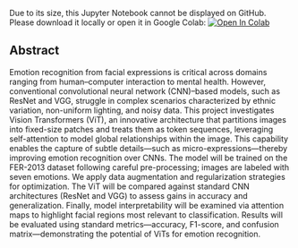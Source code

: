 Due to its size, this Jupyter Notebook cannot be displayed on GitHub.  
Please download it locally or open it in Google Colab:
[![Open In Colab](https://colab.research.google.com/assets/colab-badge.svg)](https://colab.research.google.com/github/Matteo-Di-Iorio-s316606/Polito-Projects/blob/main/Emotion_Recognition_Using_Vision_Transformers/Project_Matteo_Di_Iorio_s316606.ipynb)

## **Abstract**

Emotion recognition from facial expressions is critical across domains ranging from human–computer interaction to mental health. However, conventional convolutional neural network (CNN)–based models, such as ResNet and VGG, struggle in complex scenarios characterized by ethnic variation, non-uniform lighting, and noisy data.
This project investigates Vision Transformers (ViT), an innovative architecture that partitions images into fixed-size patches and treats them as token sequences, leveraging self-attention to model global relationships within the image. This capability enables the capture of subtle details—such as micro-expressions—thereby improving emotion recognition over CNNs.
The model will be trained on the FER-2013 dataset following careful pre-processing; images are labeled with seven emotions. We apply data augmentation and regularization strategies for optimization. The ViT will be compared against standard CNN architectures (ResNet and VGG) to assess gains in accuracy and generalization.
Finally, model interpretability will be examined via attention maps to highlight facial regions most relevant to classification. Results will be evaluated using standard metrics—accuracy, F1-score, and confusion matrix—demonstrating the potential of ViTs for emotion recognition.

